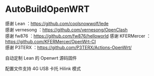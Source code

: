 # AutoBuildOpenWRT
感谢 Lean ：https://github.com/coolsnowwolf/lede         
感谢 vernesong ：https://github.com/vernesong/OpenClash          
感谢 fw876 ：https://github.com/fw876/helloworld
感谢 KFERMercer ：https://github.com/KFERMercer/OpenWrt-CI         
感谢 P3TERX ：https://github.com/P3TERX/Actions-OpenWrt/         
  
自动定制 Lean 的 Openwrt 源码固件

配置文件支持 4G USB 卡托 Hilink 模式
